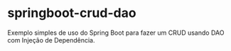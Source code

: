 # springboot-crud-dao
Exemplo simples de uso do Spring Boot para fazer um CRUD usando DAO com Injeção de Dependência.
